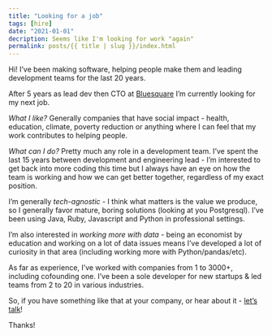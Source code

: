 ```yaml
---
title: "Looking for a job"
tags: [hire]
date: "2021-01-01"
decription: Seems like I'm looking for work "again"
permalink: posts/{{ title | slug }}/index.html
---
```


Hi!
I’ve been making software, helping people make them and leading development teams for the last 20 years.

After 5 years as lead dev then CTO at [Bluesquare](http://www.bluesquarehub.com) I’m currently looking for my next job.

_What I like?_ Generally companies that have social impact - health, education, climate, poverty reduction or anything where I can feel that my work contributes to helping people.

_What can I do?_ Pretty much any role in a development team. I’ve spent the last 15 years between development and engineering lead - I’m interested to get back into more coding this time but I always have an eye on how the team is working and how we can get better together, regardless of my exact position.

I’m generally _tech-agnostic_ - I think what matters is the value we produce, so I generally favor mature, boring solutions (looking at you Postgresql). I’ve been using Java, Ruby, Javascript and Python in professional settings.

I’m also interested in _working more with data_ - being an economist by education and working on a lot of data issues means I’ve developed a lot of curiosity in that area (including working more with Python/pandas/etc).

As far as experience, I’ve worked with companies from 1 to 3000+, including cofounding one. I’ve been a sole developer for new startups & led teams from 2 to 20 in various industries.

So, if you have something like that at your company, or hear about it - [let’s talk](mailto:martin@joyouscoding.com)!

Thanks!
